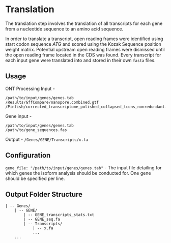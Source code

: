 # Translation

The translation step involves the translation of all transcripts for each gene from a nucleotide sequence to an amino acid sequence.

In order to translate a transcript, open reading frames were identified using start codon sequence *ATG* and scored using the Kozak Sequence position weight matrix. Potential upstream open reading frames were dismissed until the open reading frame located in the CDS was found. Every transcript for each input gene were translated into and stored in their own `fasta` files.  

## Usage

ONT Processing Input -
```
/path/to/input/genes/genes.tab
/Results/GffCompare/nanopore.combined.gtf
/Pinfish/corrected_transcriptome_polished_collapsed_tcons_nonredundant.fas
```

Gene input -
```
/path/to/input/genes/genes.tab
/path/to/gene_sequences.fas
```

Output - `/Genes/GENE/Transcripts/x.fa`

## Configuration

`gene_file: "/path/to/input/genes/genes.tab"` - The input file detailing for which genes the isoform analysis should be conducted for. One gene should be specified per line.


## Output Folder Structure

```
| -- Genes/
    | -- GENE/
        | -- GENE_transcripts_stats.txt
        | -- GENE_seq.fa
        | -- Transcripts/
            | -- x.fa
            ...
    ...
```
